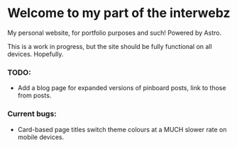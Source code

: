 # Welcome to my part of the interwebz

My personal website, for portfolio purposes and such! Powered by Astro.

This is a work in progress, but the site should be fully functional on all devices. Hopefully.


### TODO:
- Add a blog page for expanded versions of pinboard posts, link to those from posts.


### Current bugs:
- Card-based page titles switch theme colours at a MUCH slower rate on mobile devices.
